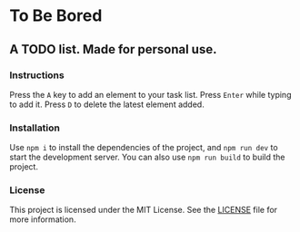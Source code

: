# To Be Bored
## A TODO list. Made for personal use.

### Instructions 
Press the `A` key to add an element to your task list. 
Press `Enter` while typing to add it. 
Press `D` to delete the latest element added.

### Installation

Use `npm i` to install the dependencies of the project, and `npm run dev` to start the development server.
You can also use `npm run build` to build the project.

### License

This project is licensed under the MIT License. See the [LICENSE](LICENSE) file for more information.